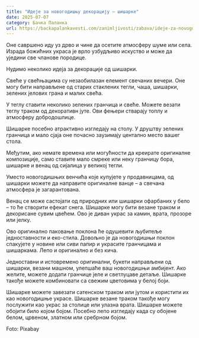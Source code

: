 ```yaml
---
title: "Идеје за новогодишњу декорацију – шишарке"
date: 2025-07-07
category: Бачка Паланка
url: https://backapalankavesti.com/zanimljivosti/zabava/ideje-za-novogodisnju-dekoraciju-sisarke3/
---
```


Оне савршено иду уз дрво и чине да осетите атмосферу шуме или села. Израда божићних украса је врло узбудљиво искуство и може да уједини све чланове породице.

Нудимо неколико идеја за декорације од шишарки.

Свеће у свећњацима су незаобилазан елемент свечаних вечери. Оне могу бити направљене од старих стаклених тегли, чаша, шишарки, зелених јелових грана и малих свећа.

У теглу ставити неколико зелених гранчица и свеће. Можете везати теглу траком од декоративн јуте. Ови фењери стварају топлу и атмосферу добродошлице.

Шишарке посебно атрактивно изгледају на столу. У друштву зелених гранчица и мало сјаја оне почасно заузимају центално место вашег стола.

Међутим, ако немате времена или могућности да креирате оригиналне композиције, само ставите мало смреке или неку гранчицу бора, шишарке и венац од сијалица у великој тегли.

Уместо новогодишњих венчића које купујете у продавницама, од шишарки можете да направите оригиналне ванце – а свечана атмосфера је загарантована.

Венац се може састојати од природних или шишарки офарбаних у бело – то ће створити ефекат снега. Шишарке могу бити везане траком и декорисане сувим цвећем. Ово је диван украс за камин, врата, прозоре или јелку.

Ово оригинално паковање поклона ће одушевити љубитеље једноставности и еко-стила. Довољно је да новогодишњи поклон спакујете у новине или сиви папир и украсите гранчицама и шишаркама. Лепо и оригинално и без кича.

Једноставни и истовремено оригинални, букети направљени од шишарки, везани машном, улепшаће ваш новогодишњи амбијент. Ако желите, можете додати гранчице јеле и светлуцаве детаље. Шишарке такође можете комбиновати са свежим цветовима у белој боји.

Шишарке можете завезати сатенском траком или јутом и користити их као новогодишње украсе. Шишарке везане траком такође могу послужити као украс за столице или улазна врата. Шишарке можете обојити било којом бојом. Посебно лепо изгледају када су обојене белом, црвеном, златном или сребрном бојом.

Foto: Pixabay
